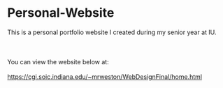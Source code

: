 # Personal-Website

This is a personal portfolio website I created during my senior year at IU.
<br><br><br><br>
You can view the website below at: 
<br><br>
https://cgi.soic.indiana.edu/~mrweston/WebDesignFinal/home.html
